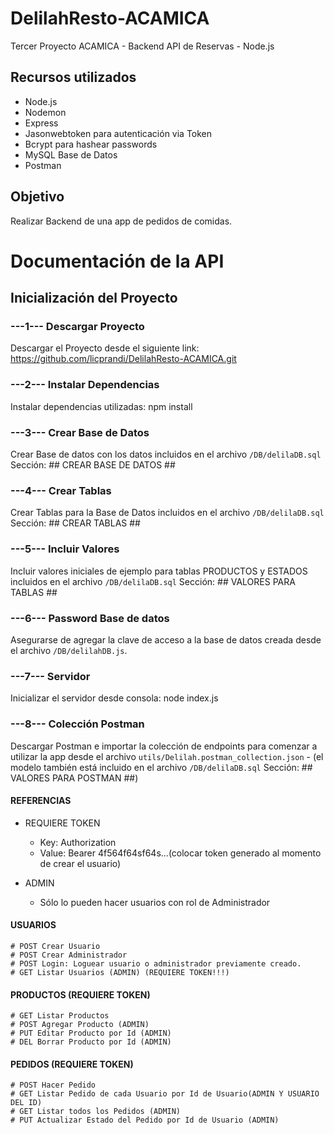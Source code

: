 # DelilahResto-ACAMICA
Tercer Proyecto ACAMICA - Backend API de Reservas - Node.js


## Recursos utilizados
- Node.js
- Nodemon
- Express
- Jasonwebtoken para autenticación via Token
- Bcrypt para hashear passwords
- MySQL Base de Datos
- Postman

## Objetivo
Realizar Backend de una app de pedidos de comidas.


# Documentación de la API

## Inicialización del Proyecto

### ---1--- Descargar Proyecto
Descargar el Proyecto desde el siguiente link: https://github.com/licprandi/DelilahResto-ACAMICA.git

### ---2--- Instalar Dependencias
Instalar dependencias utilizadas: npm install

### ---3--- Crear Base de Datos
Crear Base de datos con los datos incluidos en el archivo `/DB/delilaDB.sql`
Sección: ## CREAR BASE DE DATOS ##

### ---4--- Crear Tablas
Crear Tablas para la Base de Datos incluidos en el archivo `/DB/delilaDB.sql`
Sección: ## CREAR TABLAS ##

### ---5--- Incluir Valores
Incluir valores iniciales de ejemplo para tablas PRODUCTOS y ESTADOS incluidos en el archivo `/DB/delilaDB.sql`
Sección: ## VALORES PARA TABLAS ##

### ---6--- Password Base de datos
Asegurarse de agregar la clave de acceso a la base de datos creada desde el archivo `/DB/delilahDB.js`.

### ---7--- Servidor
Inicializar el servidor desde consola: node index.js

### ---8--- Colección Postman
Descargar Postman e importar la colección de endpoints para comenzar a utilizar la app desde el archivo `utils/Delilah.postman_collection.json` - (el modelo también está incluido en el archivo `/DB/delilaDB.sql` Sección: ## VALORES PARA POSTMAN ##)

#### REFERENCIAS
* REQUIERE TOKEN
    - Key: Authorization 
    - Value: Bearer 4f564f64sf64s...(colocar token generado al momento de crear el usuario)

* ADMIN
    - Sólo lo pueden hacer usuarios con rol de Administrador

#### USUARIOS
    # POST Crear Usuario
    # POST Crear Administrador
    # POST Login: Loguear usuario o administrador previamente creado.
    # GET Listar Usuarios (ADMIN) (REQUIERE TOKEN!!!)

#### PRODUCTOS (REQUIERE TOKEN)
    # GET Listar Productos
    # POST Agregar Producto (ADMIN)
    # PUT Editar Producto por Id (ADMIN)
    # DEL Borrar Producto por Id (ADMIN)

#### PEDIDOS (REQUIERE TOKEN)
    # POST Hacer Pedido
    # GET Listar Pedido de cada Usuario por Id de Usuario(ADMIN Y USUARIO DEL ID)
    # GET Listar todos los Pedidos (ADMIN)
    # PUT Actualizar Estado del Pedido por Id de Usuario (ADMIN) 


